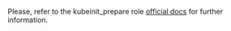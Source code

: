 Please, refer to the kubeinit_prepare role
[official docs](https://kubeinit.github.io/kubeinit/roles/role-kubeinit_prepare.html)
for further information.
